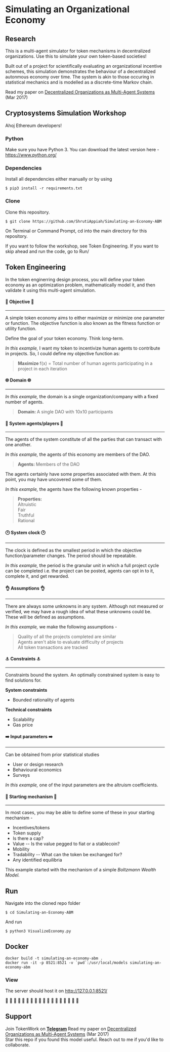 # Simulating an Organizational Economy

Research
------------
This is a multi-agent simulator for token mechanisms in decentralized organizations. Use this to simulate your own token-based societies!

Built out of a project for scientifically evaluating an organizational incentive schemes, this simulation demonstrates the behaviour of a decentralized autonmous economy over time. The system is akin to those occuring in statistical mechanics and is modelled as a discrete-time Markov chain. 

Read my paper on [Decentralized Organizations as Multi-Agent Systems](https://www.researchgate.net/publication/319875145_Decentralized_Organizations_as_Multi-Agent_Systems_-_A_Complex_Systems_Perspective "Decentralized Organizations as Multi-Agent Systems") (Mar 2017)


## Cryptosystems Simulation Workshop
Ahoj Ethereum developers! 

### Python
Make sure you have Python 3. You can download the latest version here - https://www.python.org/

### Dependencies
Install all dependencies either manually or by using
```
$ pip3 install -r requirements.txt
```

### Clone
Clone this repository.
```
$ git clone https://github.com/ShrutiAppiah/Simulating-an-Economy-ABM
```
On Terminal or Command Prompt, cd into the main directory for this repository.

If you want to follow the workshop, see Token Engineering. If you want to skip ahead and run the code, go to Run/

## Token Engineering 
In the token enginerring design process, you will define your token economy as an optimization problem, mathematically model it, and then validate it using this multi-agent simulation.

#### :rocket: Objective :rocket:
----
A simple token economy aims to either maximize or minimize one parameter or function. The objective function is also known as the fitness function or utility function. 

Define the goal of your token economy. Think long-term.

<i> In this example, </i> I want my token to incentivize human agents to contribute in projects. 
So, I could define my objective function as:

>  <b> Maximize </b> f(x) = Total number of human agents participating in a project in each iteration  

#### :globe_with_meridians: Domain :globe_with_meridians:
----
<i> In this example, </i> the domain is a single organization/company with a fixed number of agents.

> <b> Domain: </b> A single DAO with 10x10 participants

#### :couple: System agents/players :couple:
----
The agents of the system constitute of all the parties that can transact with one another. 

<i> In this example, </i> the agents of this economy are members of the DAO.

> <b> Agents: </b> Members of the DAO

The agents certainly have some properties associated with them. At this point, you may have uncovered some of them. 

<i> In this example, </i> the agents have the following known properties -

> <b> Properties: </b>
> <br> Altruistic
> <br> Fair 
> <br> Truthful
> <br> Rational

#### :clock2: System clock :clock2:
----
The clock is defined as the smallest period in which the objective function/parameter changes.  The period should be repeatable.

<i> In this example, </i> the period is the granular unit in which a full project cycle can be completed i.e. the project can be posted, agents can opt in to it, complete it, and get rewarded. 

#### :ok_hand: Assumptions :ok_hand:
----
There are always some unknowns in any system. Although not measured or verified, we may have a rough idea of what these unknowns could be. These will be defined as assumptions. 

<i> In this example, </i> we make the following assumptions -
> Quality of all the projects completed are similar
> <br> Agents aren't able to evaluate difficulty of projects
> <br> All token transactions are tracked


#### :anchor: Constraints :anchor:
----
Constraints bound the system. An optimally constrained system is easy to find solutions for. 

<b> System constraints </b>
- Bounded rationality of agents

<b> Technical constraints </b>
- Scalability
- Gas price

#### :arrow_right: Input parameters :arrow_right:
----
Can be obtained from prior statistical studies
- User or design research
- Behavioural economics
- Surveys

<i> In this example, </i> one of the input parameters are the altruism coefficients.

#### :beginner: Starting mechanism :beginner:
----

In most cases, you may be able to define some of these in your starting mechanism -
- Incentives/tokens
- Token supply
- Is there a cap?
- Value 
-- Is the value pegged to fiat or a stablecoin?
- Mobility
- Tradability
-- What can the token be exchanged for?
- Any identified equilibria

This example started with the mechanism of a simple <i> Boltzmann Wealth Model. </i> 

## Run
Navigate into the cloned repo folder 
```
$ cd Simulating-an-Economy-ABM
```
And run
```
$ python3 VisualizeEconomy.py
```

## Docker

```
docker build -t simulating-an-economy-abm .
docker run -it -p 8521:8521 -v `pwd`:/usr/local/models simulating-an-economy-abm
```

### View
The server should host it on http://127.0.0.1:8521/

:checkered_flag: :checkered_flag: :checkered_flag: :checkered_flag: :checkered_flag: :checkered_flag: :checkered_flag: :checkered_flag: :checkered_flag: :checkered_flag: :checkered_flag: :checkered_flag: :checkered_flag: :checkered_flag: :checkered_flag: :checkered_flag: :checkered_flag: :checkered_flag: 

## Support
Join TokenWork on <b> [Telegram](https://t.me/joinchat/Hwj46xFpeQc_s1PYSQpwJw) </b>
Read my paper on [Decentralized Organizations as Multi-Agent Systems](https://www.researchgate.net/publication/319875145_Decentralized_Organizations_as_Multi-Agent_Systems_-_A_Complex_Systems_Perspective "Decentralized Organizations as Multi-Agent Systems") (Mar 2017)
<br> Star this repo if you found this model useful. Reach out to me if you'd like to collaborate.

